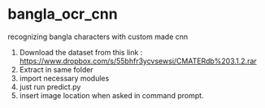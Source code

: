 # bangla_ocr_cnn
recognizing bangla characters with custom made cnn

1. Download the dataset from this link : 
  https://www.dropbox.com/s/55bhfr3ycvsewsi/CMATERdb%203.1.2.rar
2. Extract in same folder
3. import necessary modules
4. just run predict.py
5. insert image location when asked in command prompt.

